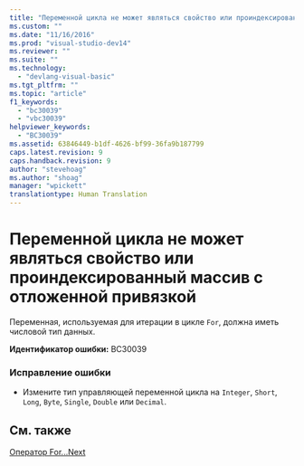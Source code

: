 ```yaml
---
title: "Переменной цикла не может являться свойство или проиндексированный массив с отложенной привязкой | Microsoft Docs"
ms.custom: ""
ms.date: "11/16/2016"
ms.prod: "visual-studio-dev14"
ms.reviewer: ""
ms.suite: ""
ms.technology: 
  - "devlang-visual-basic"
ms.tgt_pltfrm: ""
ms.topic: "article"
f1_keywords: 
  - "bc30039"
  - "vbc30039"
helpviewer_keywords: 
  - "BC30039"
ms.assetid: 63846449-b1df-4626-bf99-36fa9b187799
caps.latest.revision: 9
caps.handback.revision: 9
author: "stevehoag"
ms.author: "shoag"
manager: "wpickett"
translationtype: Human Translation
---
```

# Переменной цикла не может являться свойство или проиндексированный массив с отложенной привязкой
Переменная, используемая для итерации в цикле `For`, должна иметь числовой тип данных.  
  
 **Идентификатор ошибки:** BC30039  
  
### Исправление ошибки  
  
-   Измените тип управляющей переменной цикла на `Integer`, `Short`, `Long`, `Byte`, `Single`, `Double` или `Decimal`.  
  
## См. также  
 [Оператор For...Next](../../visual-basic/language-reference/statements/for-next-statement.md)
